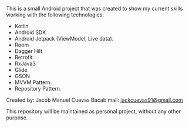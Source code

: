 This is a small Android project that was created to show my current skills working with the following technologies:

- Kotlin
- Android SDK
- Android Jetpack (ViewModel, Live data).
- Room
- Dagger Hilt
- Retrofit
- RxJava3
- Glide
- GSON
- MVVM Pattern.
- Repository Pattern.

Created by: Jacob Manuel Cuevas Bacab 
mail: jackcuevas91@gmail.com

This repository will be maintained as personal project, without any other purpose.

